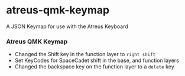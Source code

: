 # atreus-qmk-keymap
A JSON Keymap for use with the Atreus Keyboard

### Atreus QMK Keymap

* Changed the Shift key in the function layer to `right shift`
* Set KeyCodes for SpaceCadet shift in the base, and function layers
* Changed the backspace key on the function layer to a `delete` key
